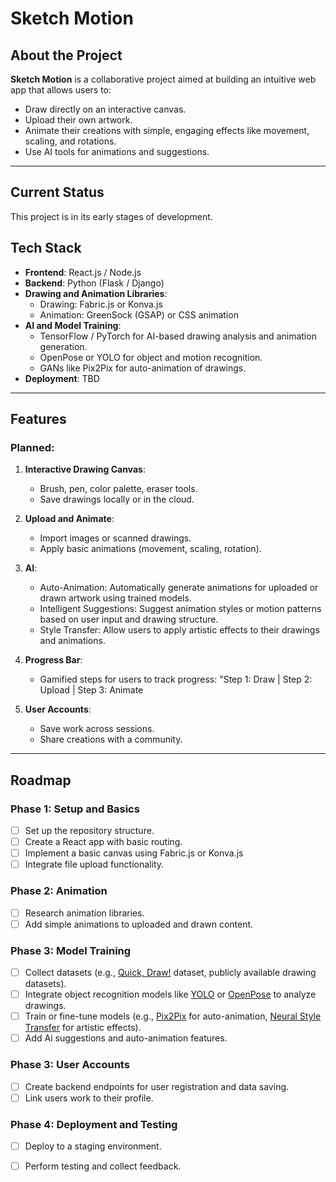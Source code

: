 # Sketch Motion

## **About the Project**
**Sketch Motion** is a collaborative project aimed at building an intuitive web app that allows users to:
- Draw directly on an interactive canvas.
- Upload their own artwork.
- Animate their creations with simple, engaging effects like movement, scaling, and rotations. 
- Use AI tools for animations and suggestions. 

---

## **Current Status**
This project is in its early stages of development. 

## **Tech Stack**
- **Frontend**: React.js / Node.js
- **Backend**: Python (Flask / Django)
- **Drawing and Animation Libraries**:
  - Drawing: Fabric.js or Konva.js
  - Animation: GreenSock (GSAP) or CSS animation
- **AI and Model Training**:
  - TensorFlow / PyTorch for AI-based drawing analysis and animation generation. 
  - OpenPose or YOLO for object and motion recognition. 
  - GANs like Pix2Pix for auto-animation of drawings.
- **Deployment**: TBD

---

## **Features**
### Planned:
1. **Interactive Drawing Canvas**:
   - Brush, pen, color palette, eraser tools.
   - Save drawings locally or in the cloud.

2. **Upload and Animate**:
   - Import images or scanned drawings.
   - Apply basic animations (movement, scaling, rotation).

3. **AI**:
   - Auto-Animation: Automatically generate animations for uploaded or drawn artwork using trained models. 
   - Intelligent Suggestions: Suggest animation styles or motion patterns based on user input and drawing structure.
   - Style Transfer: Allow users to apply artistic effects to their drawings and animations. 

4. **Progress Bar**:
   - Gamified steps for users to track progress: "Step 1: Draw | Step 2: Upload | Step 3: Animate

5. **User Accounts**:
   - Save work across sessions.
   - Share creations with a community. 

---

## **Roadmap**
### Phase 1: Setup and Basics
- [ ] Set up the repository structure.
- [ ] Create a React app with basic routing.
- [ ] Implement a basic canvas using Fabric.js or Konva.js
- [ ] Integrate file upload functionality. 

### Phase 2: Animation
- [ ] Research animation libraries.
- [ ] Add simple animations to uploaded and drawn content. 

### Phase 3: Model Training
- [ ] Collect datasets (e.g., [Quick, Draw!](https://quickdraw.withgoogle.com/data) dataset, publicly available drawing datasets).
- [ ] Integrate object recognition models like [YOLO](https://pytorch.org/hub/ultralytics_yolov5/) or [OpenPose](https://github.com/Hzzone/pytorch-openpose) to analyze drawings.
- [ ] Train or fine-tune models (e.g., [Pix2Pix](https://github.com/joshmurr/cci-auto-pix2pix) for auto-animation, [Neural Style Transfer](https://pytorch.org/tutorials/advanced/neural_style_tutorial.html) for artistic effects).
- [ ] Add Ai suggestions and auto-animation features.

### Phase 3: User Accounts
- [ ] Create backend endpoints for user registration and data saving.
- [ ] Link users work to their profile. 

### Phase 4: Deployment and Testing
- [ ] Deploy to a staging environment. 
- [ ] Perform testing and collect feedback.



